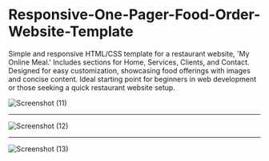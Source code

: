 # Responsive-One-Pager-Food-Order-Website-Template
Simple and responsive HTML/CSS template for a restaurant website, 'My Online Meal.' Includes sections for Home, Services, Clients, and Contact. Designed for easy customization, showcasing food offerings with images and concise content. Ideal starting point for beginners in web development or those seeking a quick restaurant website setup.


![Screenshot (11)](https://github.com/Hasibwajid/Responsive-One-Pager-Food-Order-Website-Template/assets/72168225/69dad575-89d3-45fe-ac84-8dcde3b125d9)


------


![Screenshot (12)](https://github.com/Hasibwajid/Responsive-One-Pager-Food-Order-Website-Template/assets/72168225/caa238ba-d6ca-4097-93d7-419b583fb5d2)


-----


![Screenshot (13)](https://github.com/Hasibwajid/Responsive-One-Pager-Food-Order-Website-Template/assets/72168225/ca144240-3e86-4d74-99a2-a44952b95d05)
